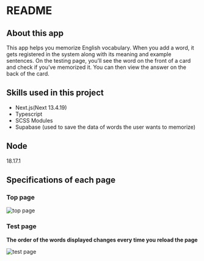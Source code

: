 # README

## About this app

This app helps you memorize English vocabulary. When you add a word, it gets registered in the system along with its meaning and example sentences. On the testing page, you’ll see the word on the front of a card and check if you’ve memorized it. You can then view the answer on the back of the card.

## Skills used in this project

- Next.js(Next 13.4.19)
- Typescript
- SCSS Modules
- Supabase (used to save the data of words the user wants to memorize)

## Node

18.17.1

## Specifications of each page

### Top page

![top page](https://github.com/user-attachments/assets/7e397e16-f588-4a1b-83d8-5cdd58ac5762)

### Test page

**The order of the words displayed changes every time you reload the page**

![test page](https://github.com/user-attachments/assets/6cb65e01-f061-491f-9441-9a99852311ae)
